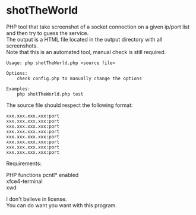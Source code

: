 # shotTheWorld
PHP tool that take screenshot of a socket connection on a given ip/port list and then try to guess the service.  
The output is a HTML file located in the output directory with all screenshots.  
Note that this is an automated tool, manual check is still required.  

```
Usage: php shotTheWorld.php <source file>

Options:
	check config.php to manually change the options

Examples:
	php shotTheWorld.php test
```

The source file should respect the following format:  
```
xxx.xxx.xxx.xxx:port
xxx.xxx.xxx.xxx:port
xxx.xxx.xxx.xxx:port
xxx.xxx.xxx.xxx:port
xxx.xxx.xxx.xxx:port
xxx.xxx.xxx.xxx:port
xxx.xxx.xxx.xxx:port
xxx.xxx.xxx.xxx:port
```

Requirements:

PHP functions pcntl* enabled  
xfce4-terminal  
xwd  
  
  
  
I don't believe in license.  
You can do want you want with this program.  
